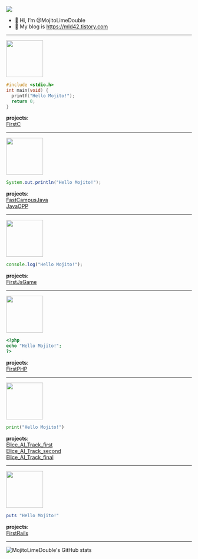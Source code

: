 <img src="https://capsule-render.vercel.app/api?type=waving&color=0:0000FF,100:2828CD&height=300&section=header&text=Mojito&fontSize=90&fontColor=FFF&" />

- 🖖 Hi, I’m @MojitoLimeDouble
- 💽 My blog is https://mld42.tistory.com

<hr/>

<img src="https://user-images.githubusercontent.com/66380736/147230622-61a624e3-afa1-4761-8230-a782ccb6490d.png" width="100px" height="100px"/>

```c
#include <stdio.h>
int main(void) {
  printf("Hello Mojito!");
  return 0;
}
```

__projects__:    
[FirstC](https://github.com/MojitoLimeDouble/FirstC)

<hr/>

<img src="https://user-images.githubusercontent.com/66380736/146814422-7a7224a5-2249-455e-a0bd-3b540979beb3.png" width="100px" height="100px"/>

```java
System.out.println("Hello Mojito!");
```
__projects__:    
[FastCampusJava](https://github.com/MojitoLimeDouble/FastCampusJava)   
[JavaOPP](https://github.com/MojitoLimeDouble/JAVA-OOP)   

<hr/>

<img src="https://user-images.githubusercontent.com/66380736/147283074-4ef73013-335b-4db2-aeaf-1d6a0b7c6ea4.png" width="100px" height="100px">

```js
console.log("Hello Mojito!");
```
__projects__:    
[FirstJsGame](https://github.com/MojitoLimeDouble/FirstJsGame)

<hr/>

<img src="https://user-images.githubusercontent.com/66380736/147083663-d5aafb12-c8a6-4e95-8f20-a96bcb2c0c2a.png" width="100px" height="100px">

```php
<?php
echo "Hello Mojito!";
?>
```
__projects__:    
[FirstPHP](https://github.com/MojitoLimeDouble/FirstPHP)

<hr/>

<img src="https://user-images.githubusercontent.com/66380736/147381529-74798834-3de4-471a-a0c1-2d1f25125b05.png" width="100px" height="100px">

```python
print("Hello Mojito!")
```
__projects__:    
[Elice_AI_Track_first](https://github.com/MojitoLimeDouble/elice_pj_test)   
[Elice_AI_Track_second](https://github.com/MojitoLimeDouble/Elice-OTT-Project)   
[Elice_AI_Track_final](https://github.com/MojitoLimeDouble/Elice_AI_Project)

<hr/>

<img src="https://user-images.githubusercontent.com/66380736/146685970-32e43826-2378-4edb-bc6c-2a2c7edf3d93.png" width="100px" height="100px"/>

```ruby
puts "Hello Mojito!"
```
__projects__:    
[FirstRails](https://github.com/MojitoLimeDouble/FirstRails)

<hr/>

![MojitoLimeDouble's GitHub stats](https://github-readme-stats.vercel.app/api?username=MojitoLimeDouble&show_icons=true&theme=cobalt)
